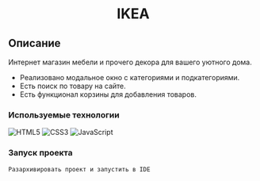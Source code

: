 <h1 align="center">IKEA</h1>

## Описание
Интернет магазин мебели и прочего декора для вашего уютного дома.
+ Реализовано модальное окно с категориями и подкатегориями.
+ Есть поиск по товару на сайте.
+ Есть функционал корзины для добавления товаров.

### Используемые технологии
![HTML5](https://img.shields.io/badge/-HTML5-black?style=flat-square&logo=html5&logoColor=html)
![CSS3](https://img.shields.io/badge/-CSS3-black?style=flat-square&logo=css3&logoColor=css3)
![JavaScript](https://img.shields.io/badge/-JavaScript-black?style=flat-square&logo=javascript)

### Запуск проекта
```
Разархивировать проект и запустить в IDE
```
